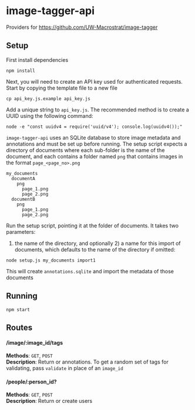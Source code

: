 # image-tagger-api

Providers for https://github.com/UW-Macrostrat/image-tagger

## Setup

First install dependencies  
````
npm install
````

Next, you will need to create an API key used for authenticated requests. Start
by copying the template file to a new file  
````
cp api_key.js.example api_key.js
````

Add a unique string to `api_key.js`. The recommended method is to create a UUID
using the following command:  
````
node -e "const uuidv4 = require('uuid/v4'); console.log(uuidv4());"
````

`image-tagger-api` uses an SQLite database to store image metadata and annotations
and must be set up before running. The setup script expects a directory of documents
where each sub-folder is the name of the document, and each contains a folder named
`png` that contains images in the format `page_<page_no>.png`

````
my_documents
  documentA
    png
      page_1.png
      page_2.png
  documentB
    png
      page_1.png
      page_2.png
````

Run the setup script, pointing it at the folder of documents. It takes two parameters:
1) the name of the directory, and optionally 2) a name for this import of documents, which
defaults to the name of the directory if omitted:

````
node setup.js my_documents import1
````

This will create `annotations.sqlite` and import the metadata of those documents


## Running

````
npm start
````


## Routes

#### /image/:image_id/tags
**Methods**: `GET`, `POST`  
**Description**: Return or annotations. To get a random set of tags for validating,
pass `validate` in place of an `image_id`


#### /people/:person_id?
**Methods**: `GET`, `POST`  
**Description**: Return or create users  
